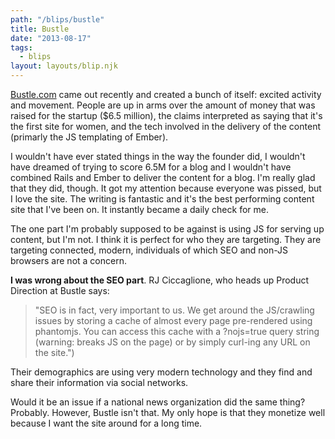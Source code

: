 ```yaml
---
path: "/blips/bustle"
title: Bustle
date: "2013-08-17"
tags:
  - blips
layout: layouts/blip.njk
---
```


[Bustle.com](http://www.bustle.com) came out recently and created a bunch of itself: excited activity and movement. People are up in arms over the amount of money that was raised for the startup (\$6.5 million), the claims interpreted as saying that it's the first site for women, and the tech involved in the delivery of the content (primarly the JS templating of Ember).

I wouldn't have ever stated things in the way the founder did, I wouldn't have dreamed of trying to score 6.5M for a blog and I wouldn't have combined Rails and Ember to deliver the content for a blog. I'm really glad that they did, though. It got my attention because everyone was pissed, but I love the site. The writing is fantastic and it's the best performing content site that I've been on. It instantly became a daily check for me.

The one part I'm probably supposed to be against is using JS for serving up content, but I'm not. I think it is perfect for who they are targeting. They are targeting connected, modern, individuals of which SEO and non-JS browsers are not a concern.

**I was wrong about the SEO part**. RJ Ciccaglione, who heads up Product Direction at Bustle says:

> "SEO is in fact, very important to us. We get around the JS/crawling issues by storing a cache of almost every page pre-rendered using phantomjs. You can access this cache with a ?nojs=true query string (warning: breaks JS on the page) or by simply curl-ing any URL on the site.")

Their demographics are using very modern technology and they find and share their information via social networks.

Would it be an issue if a national news organization did the same thing? Probably. However, Bustle isn't that. My only hope is that they monetize well because I want the site around for a long time.
